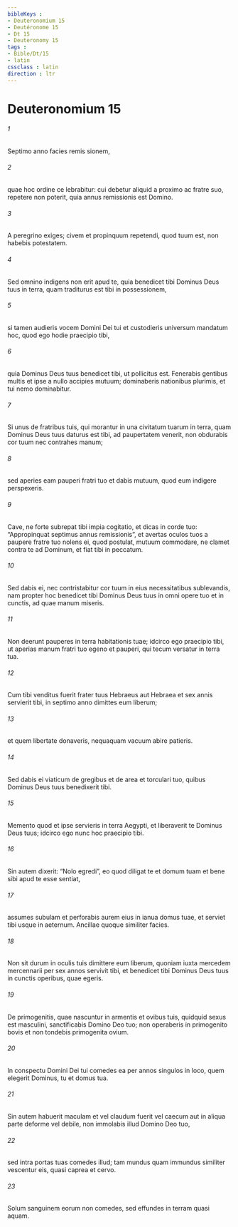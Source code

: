 ```yaml
---
bibleKeys : 
- Deuteronomium 15
- Deutéronome 15
- Dt 15
- Deuteronomy 15
tags : 
- Bible/Dt/15
- latin
cssclass : latin
direction : ltr
---
```


# Deuteronomium 15

###### 1
Septimo anno facies remis sionem, 
###### 2
quae hoc ordine ce lebrabitur: cui debetur aliquid a proximo ac fratre suo, repetere non poterit, quia annus remissionis est Domino. 
###### 3
A peregrino exiges; civem et propinquum repetendi, quod tuum est, non habebis potestatem. 
###### 4
Sed omnino indigens non erit apud te, quia benedicet tibi Dominus Deus tuus in terra, quam traditurus est tibi in possessionem, 
###### 5
si tamen audieris vocem Domini Dei tui et custodieris universum mandatum hoc, quod ego hodie praecipio tibi, 
###### 6
quia Dominus Deus tuus benedicet tibi, ut pollicitus est. Fenerabis gentibus multis et ipse a nullo accipies mutuum; dominaberis nationibus plurimis, et tui nemo dominabitur.
###### 7
Si unus de fratribus tuis, qui morantur in una civitatum tuarum in terra, quam Dominus Deus tuus daturus est tibi, ad paupertatem venerit, non obdurabis cor tuum nec contrahes manum; 
###### 8
sed aperies eam pauperi fratri tuo et dabis mutuum, quod eum indigere perspexeris. 
###### 9
Cave, ne forte subrepat tibi impia cogitatio, et dicas in corde tuo: “Appropinquat septimus annus remissionis”, et avertas oculos tuos a paupere fratre tuo nolens ei, quod postulat, mutuum commodare, ne clamet contra te ad Dominum, et fiat tibi in peccatum. 
###### 10
Sed dabis ei, nec contristabitur cor tuum in eius necessitatibus sublevandis, nam propter hoc benedicet tibi Dominus Deus tuus in omni opere tuo et in cunctis, ad quae manum miseris. 
###### 11
Non deerunt pauperes in terra habitationis tuae; idcirco ego praecipio tibi, ut aperias manum fratri tuo egeno et pauperi, qui tecum versatur in terra tua.
###### 12
Cum tibi venditus fuerit frater tuus Hebraeus aut Hebraea et sex annis servierit tibi, in septimo anno dimittes eum liberum; 
###### 13
et quem libertate donaveris, nequaquam vacuum abire patieris. 
###### 14
Sed dabis ei viaticum de gregibus et de area et torculari tuo, quibus Dominus Deus tuus benedixerit tibi. 
###### 15
Memento quod et ipse servieris in terra Aegypti, et liberaverit te Dominus Deus tuus; idcirco ego nunc hoc praecipio tibi. 
###### 16
Sin autem dixerit: “Nolo egredi”, eo quod diligat te et domum tuam et bene sibi apud te esse sentiat, 
###### 17
assumes subulam et perforabis aurem eius in ianua domus tuae, et serviet tibi usque in aeternum. Ancillae quoque similiter facies. 
###### 18
Non sit durum in oculis tuis dimittere eum liberum, quoniam iuxta mercedem mercennarii per sex annos servivit tibi, et benedicet tibi Dominus Deus tuus in cunctis operibus, quae egeris.
###### 19
De primogenitis, quae nascuntur in armentis et ovibus tuis, quidquid sexus est masculini, sanctificabis Domino Deo tuo; non operaberis in primogenito bovis et non tondebis primogenita ovium. 
###### 20
In conspectu Domini Dei tui comedes ea per annos singulos in loco, quem elegerit Dominus, tu et domus tua. 
###### 21
Sin autem habuerit maculam et vel claudum fuerit vel caecum aut in aliqua parte deforme vel debile, non immolabis illud Domino Deo tuo, 
###### 22
sed intra portas tuas comedes illud; tam mundus quam immundus similiter vescentur eis, quasi caprea et cervo. 
###### 23
Solum sanguinem eorum non comedes, sed effundes in terram quasi aquam.

